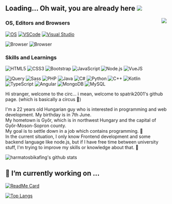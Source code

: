 ## Loading... Oh wait, you are already here <img src="5176_thinking.gif">

<img align="right" src="https://cbswire.dk/wp-content/uploads/2019/01/giphy-muppet.gif">

### OS, Editors and Browsers
[![OS](https://img.shields.io/badge/OS-Windows-informational?style=flat-square&logo=windows&logoColor=white)](https://en.wikipedia.org/wiki/Microsoft_Windows)
[![VSCode](https://img.shields.io/badge/Editor-VSCode-blue?style=flat-square&logo=visual-studio-code&logoColor=white)](https://code.visualstudio.com/)
[![Visual Studio](https://img.shields.io/badge/Editor-Visual_Studio-blue?style=flat-square&logo=visual-studio&logoColor=white)](https://visualstudio.microsoft.com/)

![Browser](https://img.shields.io/badge/BROWSER-Chrome-292e33?style=flat-square&logo=google-chrome&logoColor=fff)
![Browser](https://img.shields.io/badge/BROWSER-Opera-292e33?style=flat-square&logo=opera&logoColor=fff)

### Skills and Learnings

![HTML5](https://img.shields.io/badge/_-HTML5-292e33?style=flat-square&logo=html5&logoColor=white)
![CSS3](https://img.shields.io/badge/_-CSS3-292e33?style=flat-square&logo=css3)
![Bootstrap](https://img.shields.io/badge/_-Bootstrap-292e33?style=flat-square&logo=bootstrap)
![JavaScript](https://img.shields.io/badge/_-JavaScript-292e33?style=flat-square&logo=javascript&logoColor=fff)
![Node.js](https://img.shields.io/badge/_-Node.js-292e33?style=flat-square&logo=node.js&logoColor=white)
![VueJS](https://img.shields.io/badge/Vue.js-292e33?style=flat-square&logo=vue.js&logoColor=4FC08D)

![jQuery](https://img.shields.io/badge/_-jQuery-292e33?style=flat-square&logo=jQuery&logoColor=fff)
![Sass](https://img.shields.io/badge/_-Sass-292e33?style=flat-square&logo=sass&logoColor=white)
![PHP](https://img.shields.io/badge/_-PHP-292e33?style=flat-square&logo=php&logoColor=white)
![Java](https://img.shields.io/badge/_-Java-292e33?style=flat-square&logo=java&logoColor=white)
![C#](https://img.shields.io/badge/_-C%23-292e33?style=flat-square&logo=c-sharp&logoColor=white)
![Python](https://img.shields.io/badge/_-Python-292e33?style=flat-square&logo=python&logoColor=white)
![C++](https://img.shields.io/badge/_-C/C++-292e33?style=flat-square&logo=c%2B%2B&logoColor=white)
![Kotlin](https://img.shields.io/badge/Kotlin-292e33?&style=flat-square&logo=kotlin&logoColor=white)
![TypeScript](https://img.shields.io/badge/TypeScript-292e33?style=flat-square&logo=typescript&logoColor=white)
![Angular](https://img.shields.io/badge/Angular-292e33?style=flat-square&logo=angular&logoColor=white)
![MongoDB](https://img.shields.io/badge/MongoDB-292e33?style=flat-square&logo=mongodb&logoColor=white)
![MySQL](https://img.shields.io/badge/MySQL-292e33?style=flat-square&logo=mysql&logoColor=white)


Hi stranger, welcome to the circ... i mean, welcome to spatrik2001's github page. (which is basically a circus :circus_tent:)

I'm a 22 years old Hungarian guy who is interested in programming and web development. My birthday is in 7th June.<br>
My hometown is Győr, which is in northwest Hungary and the capital of Győr-Moson-Sopron county.<br>
My goal is to settle down in a job which contains programming. 🤔<br>
In the current situation, I only know Frontend development and some backend language like node.js, but if I have free time between university stuff, I'm trying to improve my skills or knowledge about that. :angel:<br>

![harmatosbikafing's github stats](https://github-readme-stats.vercel.app/api?username=spatrik2001&show_icons=true&theme=radical)

## 🔭 I’m currently working on ...
[![ReadMe Card](https://github-readme-stats.vercel.app/api/pin/?username=spatrik2001&repo=Discord-Bot&show_owner&theme=dracula)](https://github.com/spatrik2001/Discord-Bot)

[![Top Langs](https://github-readme-stats.vercel.app/api/top-langs/?username=spatrik2001&layout=compact&theme=dracula)](https://github.com/spatrik2001/Discord-Bot)
